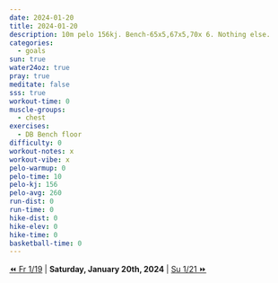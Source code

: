 ```yaml
---
date: 2024-01-20
title: 2024-01-20
description: 10m pelo 156kj. Bench-65x5,67x5,70x 6. Nothing else.
categories:
  - goals
sun: true
water24oz: true
pray: true
meditate: false
sss: true
workout-time: 0
muscle-groups:
  - chest
exercises:
  - DB Bench floor
difficulty: 0
workout-notes: x
workout-vibe: x
pelo-warmup: 0
pelo-time: 10
pelo-kj: 156
pelo-avg: 260
run-dist: 0
run-time: 0
hike-dist: 0
hike-elev: 0
hike-time: 0
basketball-time: 0
---
```

[⏪ Fr 1/19](goals/2024-01-19) | **Saturday, January 20th, 2024** | [Su 1/21 ⏩](goals/2024-01-21)


